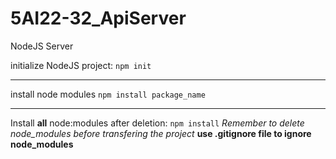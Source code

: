 # 5AI22-32_ApiServer
NodeJS Server


initialize NodeJS project:
`npm init`
***
install node modules
`npm install package_name`
***
Install **all** node:modules after
deletion: `npm install`
*Remember to delete node_modules before transfering the project*
**use .gitignore file to ignore node_modules**
